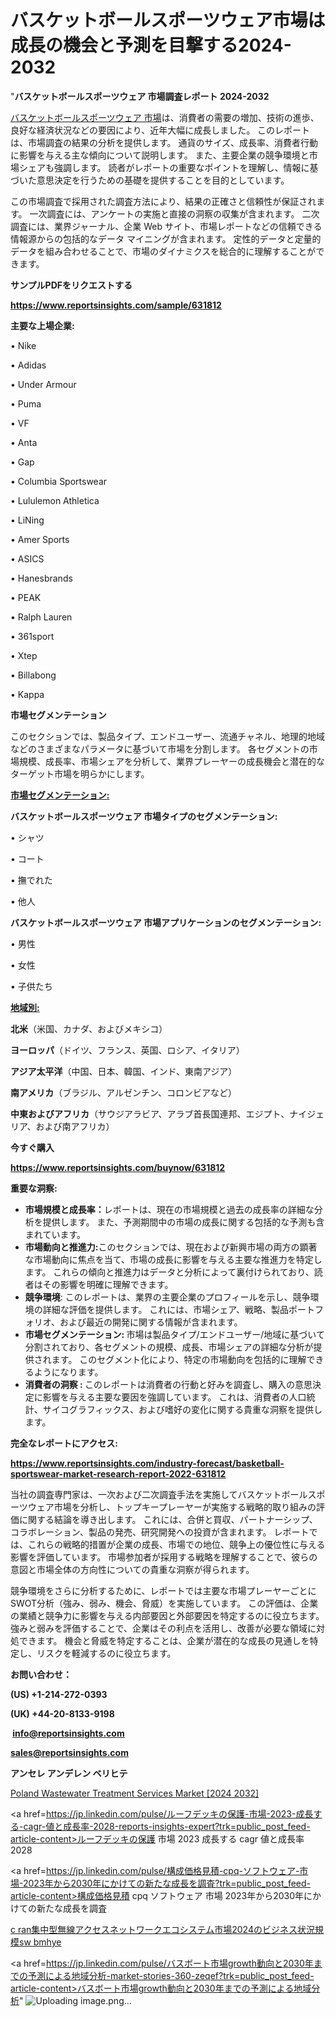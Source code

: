 # バスケットボールスポーツウェア市場は成長の機会と予測を目撃する2024-2032

"<strong>バスケットボールスポーツウェア 市場調査レポート 2024-2032</strong>

<a href=https://www.reportsinsights.com/sample/631812>バスケットボールスポーツウェア 市場</a>は、消費者の需要の増加、技術の進歩、良好な経済状況などの要因により、近年大幅に成長しました。 このレポートは、市場調査の結果の分析を提供します。 通貨のサイズ、成長率、消費者行動に影響を与える主な傾向について説明します。 また、主要企業の競争環境と市場シェアも強調します。 読者がレポートの重要なポイントを理解し、情報に基づいた意思決定を行うための基礎を提供することを目的としています。

この市場調査で採用された調査方法により、結果の正確さと信頼性が保証されます。 一次調査には、アンケートの実施と直接の洞察の収集が含まれます。 二次調査には、業界ジャーナル、企業 Web サイト、市場レポートなどの信頼できる情報源からの包括的なデータ マイニングが含まれます。 定性的データと定量的データを組み合わせることで、市場のダイナミクスを総合的に理解することができます。

<strong><b>サンプルPDFをリクエストする</b></strong>

<a href=https://www.reportsinsights.com/sample/631812><strong><u>https://www.reportsinsights.com/sample/631812</u></strong></a>

<strong>主要な上場企業:</strong>

• Nike

• Adidas

• Under Armour

• Puma

• VF

• Anta

• Gap

• Columbia Sportswear

• Lululemon Athletica

• LiNing

• Amer Sports

• ASICS

• Hanesbrands

• PEAK

• Ralph Lauren

• 361sport

• Xtep

• Billabong

• Kappa

<strong>市場セグメンテーション</strong>

このセクションでは、製品タイプ、エンドユーザー、流通チャネル、地理的地域などのさまざまなパラメータに基づいて市場を分割します。 各セグメントの市場規模、成長率、市場シェアを分析して、業界プレーヤーの成長機会と潜在的なターゲット市場を明らかにします。

<strong><u>市場セグメンテーション</u></strong><strong><u>:</u></strong>

<strong>バスケットボールスポーツウェア 市場タイプのセグメンテーション:</strong>

• シャツ

• コート

• 撫でれた

• 他人

<strong>バスケットボールスポーツウェア 市場アプリケーションのセグメンテーション:</strong>

• 男性

• 女性

• 子供たち

<strong><u>地域別</u></strong><strong><u>:</u></strong>

<strong>北米</strong>（米国、カナダ、およびメキシコ）

<strong>ヨーロッパ</strong>（ドイツ、フランス、英国、ロシア、イタリア）

<strong>アジア太平洋</strong>（中国、日本、韓国、インド、東南アジア）

<strong>南アメリカ</strong>（ブラジル、アルゼンチン、コロンビアなど）

<strong>中東およびアフリカ</strong>（サウジアラビア、アラブ首長国連邦、エジプト、ナイジェリア、および南アフリカ）

<strong>今すぐ購入</strong>

<a href=https://www.reportsinsights.com/buynow/631812><strong><u>https://www.reportsinsights.com/buynow/631812</u></strong></a>

<strong>重要な洞察:</strong>
<ul>
  <li><strong>市場規模と成長率：</strong>レポートは、現在の市場規模と過去の成長率の詳細な分析を提供します。 また、予測期間中の市場の成長に関する包括的な予測も含まれています。</li>
  <li><strong>市場動向と推進力:</strong>このセクションでは、現在および新興市場の両方の顕著な市場動向に焦点を当て、市場の成長に影響を与える主要な推進力を特定します。 これらの傾向と推進力はデータと分析によって裏付けられており、読者はその影響を明確に理解できます。</li>
  <li><strong>競争環境</strong>: このレポートは、業界の主要企業のプロフィールを示し、競争環境の詳細な評価を提供します。 これには、市場シェア、戦略、製品ポートフォリオ、および最近の開発に関する情報が含まれます。</li>
  <li><strong>市場セグメンテーション: </strong>市場は製品タイプ/エンドユーザー/地域に基づいて分割されており、各セグメントの規模、成長、市場シェアの詳細な分析が提供されます。 このセグメント化により、特定の市場動向を包括的に理解できるようになります。</li>
  <li><strong>消費者の洞察 : </strong>このレポートは消費者の行動と好みを調査し、購入の意思決定に影響を与える主要な要因を強調しています。 これは、消費者の人口統計、サイコグラフィックス、および嗜好の変化に関する貴重な洞察を提供します。</li>
</ul>
<strong>完全なレポートにアクセス:</strong>

<a href=https://www.reportsinsights.com/industry-forecast/basketball-sportswear-market-research-report-2022-631812><strong><u><b>https://www.reportsinsights.com/industry-forecast/basketball-sportswear-market-research-report-2022-631812</b></u></strong></a>

当社の調査専門家は、一次および二次調査手法を実施してバスケットボールスポーツウェア市場を分析し、トップキープレーヤーが実施する戦略的取り組みの評価に関する結論を導き出します。 これには、合併と買収、パートナーシップ、コラボレーション、製品の発売、研究開発への投資が含まれます。 レポートでは、これらの戦略的措置が企業の成長、市場での地位、競争上の優位性に与える影響を評価しています。 市場参加者が採用する戦略を理解することで、彼らの意図と市場全体の方向性についての貴重な洞察が得られます。

競争環境をさらに分析するために、レポートでは主要な市場プレーヤーごとにSWOT分析（強み、弱み、機会、脅威）を実施しています。 この評価は、企業の業績と競争力に影響を与える内部要因と外部要因を特定するのに役立ちます。 強みと弱みを評価することで、企業はその利点を活用し、改善が必要な領域に対処できます。 機会と脅威を特定することは、企業が潜在的な成長の見通しを特定し、リスクを軽減するのに役立ちます。

<strong>お問い合わせ：</strong>

<strong>(US) +1-214-272-0393</strong>

<strong>(UK) +44-20-8133-9198</strong>

<strong> </strong><a href=info@reportsinsights.com><strong><u>info@reportsinsights.com</u></strong></a>

<a href=sales@reportsinsights.com><strong><u>sales@reportsinsights.com</u></strong></a>

<strong>アンセレ アンデレン ベリヒテ</strong>

<a href=https://www.linkedin.com/pulse/poland-wastewater-treatment-services-market-2024-ms4kf/>Poland Wastewater Treatment Services Market [2024 2032]</a>

<a href=https://jp.linkedin.com/pulse/ルーフデッキの保護-市場-2023-成長する-cagr-値と成長率-2028-reports-insights-expert?trk=public_post_feed-article-content>ルーフデッキの保護 市場 2023 成長する cagr 値と成長率 2028</a>

<a href=https://jp.linkedin.com/pulse/構成価格見積-cpq-ソフトウェア-市場-2023年から2030年にかけての新たな成長を調査?trk=public_post_feed-article-content>構成価格見積 cpq ソフトウェア 市場 2023年から2030年にかけての新たな成長を調査</a>

<a href=https://www.linkedin.com/pulse/c-ran集中型無線アクセスネットワークエコシステム市場2024のビジネス状況規模sw-bmhye/>c ran集中型無線アクセスネットワークエコシステム市場2024のビジネス状況規模sw bmhye</a>

<a href=https://jp.linkedin.com/pulse/バスボート市場growth動向と2030年までの予測による地域分析-market-stories-360-zeqef?trk=public_post_feed-article-content>バスボート市場growth動向と2030年までの予測による地域分析</a>"
![Uploading image.png…]()
